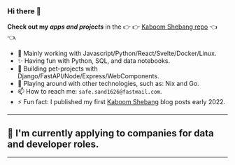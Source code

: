 ### Hi there 👋

**Check out my _apps and projects_** in the 👉 👉 [Kaboom Shebang repo](https://github.com/kaboomshebang) 👈 👈.

- 🔭 Mainly working with Javascript/Python/React/Svelte/Docker/Linux.
- ✨ Having fun with Python, SQL, and data notebooks.
- 🌱 Building pet-projects with Django/FastAPI/Node/Express/WebComponents.
- 🎈 Playing around with other technologies, such as: Nix and Go.
- 📫 How to reach me: `safe.sand1626@fastmail.com`.
- ⚡ Fun fact: I published my first [Kaboom Shebang](https://www.kaboomshebang.com) blog posts early 2022.

----------------------------

## 🎉 **I'm currently applying to companies for data and developer roles.**

----------------------------

<!--
**fred-snyder/fred-snyder** is a ✨ _special_ ✨ repository because its `README.md` (this file) appears on your GitHub profile.

Here are some ideas to get you started:

- 👯 I’m looking to collaborate on ...
- 🤔 I’m looking for help with ...
- 💬 Ask me about ...
- 📫 How to reach me: ...
- 😄 Pronouns: ...
- ⚡ Fun fact: ...
-->
